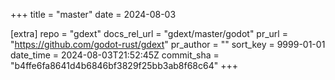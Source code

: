 +++
title = "master"
date = 2024-08-03

[extra]
repo = "gdext"
docs_rel_url = "gdext/master/godot"
pr_url = "https://github.com/godot-rust/gdext"
pr_author = ""
sort_key = 9999-01-01
date_time = 2024-08-03T21:52:45Z
commit_sha = "b4ffe6fa8641d4b6846bf3829f25bb3ab8f68c64"
+++


